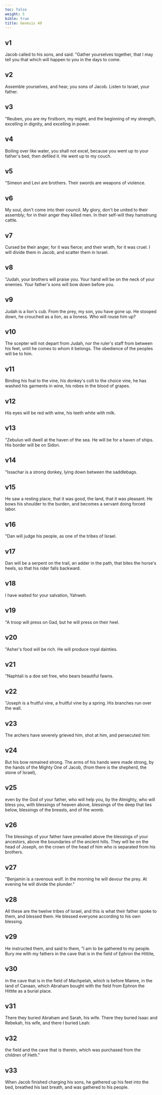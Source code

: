 ```yaml
---
toc: false
weight: 5
bible: true
title: Genesis 49
---
```




## v1 
Jacob called to his sons, and said: "Gather yourselves together, that I may tell you that which will happen to you in the days to come. 

## v2 
Assemble yourselves, and hear, you sons of Jacob. Listen to Israel, your father. 

## v3 
"Reuben, you are my firstborn, my might, and the beginning of my strength, excelling in dignity, and excelling in power. 

## v4 
Boiling over like water, you shall not excel, because you went up to your father's bed, then defiled it. He went up to my couch. 

## v5 
"Simeon and Levi are brothers. Their swords are weapons of violence. 

## v6 
My soul, don't come into their council. My glory, don't be united to their assembly; for in their anger they killed men. In their self-will they hamstrung cattle. 

## v7 
Cursed be their anger, for it was fierce; and their wrath, for it was cruel. I will divide them in Jacob, and scatter them in Israel. 

## v8 
"Judah, your brothers will praise you. Your hand will be on the neck of your enemies. Your father's sons will bow down before you. 

## v9 
Judah is a lion's cub. From the prey, my son, you have gone up. He stooped down, he crouched as a lion, as a lioness. Who will rouse him up? 

## v10 
The scepter will not depart from Judah, nor the ruler's staff from between his feet, until he comes to whom it belongs. The obedience of the peoples will be to him. 

## v11 
Binding his foal to the vine, his donkey's colt to the choice vine, he has washed his garments in wine, his robes in the blood of grapes. 

## v12 
His eyes will be red with wine, his teeth white with milk. 

## v13 
"Zebulun will dwell at the haven of the sea. He will be for a haven of ships. His border will be on Sidon. 

## v14 
"Issachar is a strong donkey, lying down between the saddlebags. 

## v15 
He saw a resting place, that it was good, the land, that it was pleasant. He bows his shoulder to the burden, and becomes a servant doing forced labor. 

## v16 
"Dan will judge his people, as one of the tribes of Israel. 

## v17 
Dan will be a serpent on the trail, an adder in the path, that bites the horse's heels, so that his rider falls backward. 

## v18 
I have waited for your salvation, Yahweh. 

## v19 
"A troop will press on Gad, but he will press on their heel. 

## v20 
"Asher's food will be rich. He will produce royal dainties. 

## v21 
"Naphtali is a doe set free, who bears beautiful fawns. 

## v22 
"Joseph is a fruitful vine, a fruitful vine by a spring. His branches run over the wall. 

## v23 
The archers have severely grieved him, shot at him, and persecuted him: 

## v24 
But his bow remained strong. The arms of his hands were made strong, by the hands of the Mighty One of Jacob, (from there is the shepherd, the stone of Israel), 

## v25 
even by the God of your father, who will help you, by the Almighty, who will bless you, with blessings of heaven above, blessings of the deep that lies below, blessings of the breasts, and of the womb. 

## v26 
The blessings of your father have prevailed above the blessings of your ancestors, above the boundaries of the ancient hills. They will be on the head of Joseph, on the crown of the head of him who is separated from his brothers. 

## v27 
"Benjamin is a ravenous wolf. In the morning he will devour the prey. At evening he will divide the plunder." 

## v28 
All these are the twelve tribes of Israel, and this is what their father spoke to them, and blessed them. He blessed everyone according to his own blessing. 

## v29 
He instructed them, and said to them, "I am to be gathered to my people. Bury me with my fathers in the cave that is in the field of Ephron the Hittite, 

## v30 
in the cave that is in the field of Machpelah, which is before Mamre, in the land of Canaan, which Abraham bought with the field from Ephron the Hittite as a burial place. 

## v31 
There they buried Abraham and Sarah, his wife. There they buried Isaac and Rebekah, his wife, and there I buried Leah: 

## v32 
the field and the cave that is therein, which was purchased from the children of Heth." 

## v33 
When Jacob finished charging his sons, he gathered up his feet into the bed, breathed his last breath, and was gathered to his people.


